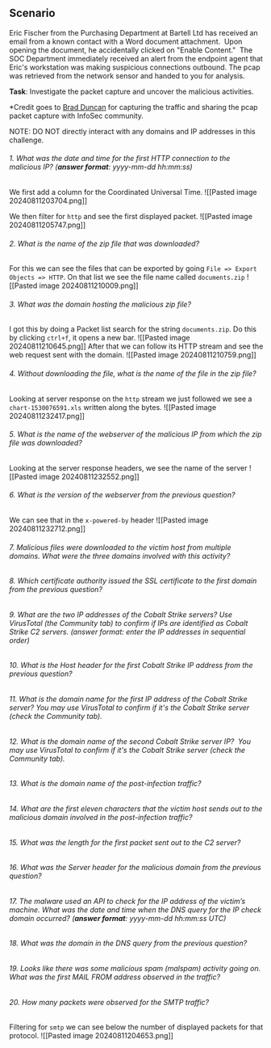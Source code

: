 
## Scenario
Eric Fischer from the Purchasing Department at Bartell Ltd has received an email from a known contact with a Word document attachment.  Upon opening the document, he accidentally clicked on "Enable Content."  The SOC Department immediately received an alert from the endpoint agent that Eric's workstation was making suspicious connections outbound. The pcap was retrieved from the network sensor and handed to you for analysis. 

**Task**: Investigate the packet capture and uncover the malicious activities. 

*Credit goes to [Brad Duncan](https://www.malware-traffic-analysis.net/) for capturing the traffic and sharing the pcap packet capture with InfoSec community. 

NOTE: DO NOT directly interact with any domains and IP addresses in this challenge.

###### 1. What was the date and time for the first HTTP connection to the malicious IP? (**answer format**: yyyy-mm-dd hh:mm:ss)
We first add a column for the Coordinated Universal Time.
![[Pasted image 20240811203704.png]]

We then filter for `http` and see the first displayed packet. 
![[Pasted image 20240811205747.png]]

###### 2. What is the name of the zip file that was downloaded?
For this we can see the files that can be exported by going `File => Export Objects => HTTP`. On that list we see the file name called `documents.zip`
![[Pasted image 20240811210009.png]]
###### 3. What was the domain hosting the malicious zip file?
I got this by doing a Packet list search for the string `documents.zip`. Do this by clicking `ctrl+f`, it opens a new bar. 
![[Pasted image 20240811210645.png]]
After that we can follow its HTTP stream and see the web request sent with the domain.
![[Pasted image 20240811210759.png]]
###### 4. Without downloading the file, what is the name of the file in the zip file?
Looking at server response on the `http` stream we just followed we see a `chart-1530076591.xls` written along the bytes. 
![[Pasted image 20240811232417.png]]
###### 5. What is the name of the webserver of the malicious IP from which the zip file was downloaded?
Looking at the server response headers, we see the name of the server
![[Pasted image 20240811232552.png]]
###### 6. What is the version of the webserver from the previous question?
We can see that in the `x-powered-by` header
![[Pasted image 20240811232712.png]]
###### 7. Malicious files were downloaded to the victim host from multiple domains. What were the three domains involved with this activity?

###### 8. Which certificate authority issued the SSL certificate to the first domain from the previous question?
###### 9. What are the two IP addresses of the Cobalt Strike servers? Use VirusTotal (the Community tab) to confirm if IPs are identified as Cobalt Strike C2 servers. (answer format: enter the IP addresses in sequential order)
###### 10. What is the Host header for the first Cobalt Strike IP address from the previous question?
###### 11. What is the domain name for the first IP address of the Cobalt Strike server? You may use VirusTotal to confirm if it's the Cobalt Strike server (check the Community tab).
###### 12. What is the domain name of the second Cobalt Strike server IP?  You may use VirusTotal to confirm if it's the Cobalt Strike server (check the Community tab).
###### 13. What is the domain name of the post-infection traffic?
###### 14. What are the first eleven characters that the victim host sends out to the malicious domain involved in the post-infection traffic?
###### 15. What was the length for the first packet sent out to the C2 server?
###### 16. What was the Server header for the malicious domain from the previous question?
###### 17. The malware used an API to check for the IP address of the victim’s machine. What was the date and time when the DNS query for the IP check domain occurred? (**answer format**: yyyy-mm-dd hh:mm:ss UTC)
###### 18. What was the domain in the DNS query from the previous question?
###### 19. Looks like there was some malicious spam (malspam) activity going on. What was the first MAIL FROM address observed in the traffic?
###### 20. How many packets were observed for the SMTP traffic?
Filtering for `smtp` we can see below the number of displayed packets for that protocol. 
![[Pasted image 20240811204653.png]]
